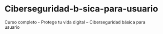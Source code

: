 # Ciberseguridad-b-sica-para-usuario
Curso completo - Protege tu vida digital – Ciberseguridad básica para usuario 
